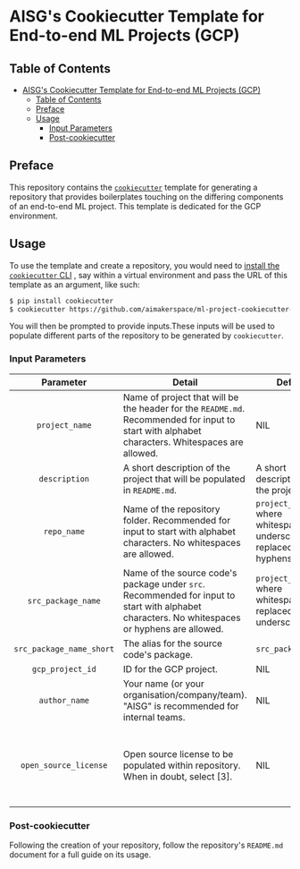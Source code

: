 # AISG's Cookiecutter Template for End-to-end ML Projects (GCP)

## Table of Contents

- [AISG's Cookiecutter Template for End-to-end ML Projects (GCP)](#aisgs-cookiecutter-template-for-end-to-end-ml-projects-gcp)
  - [Table of Contents](#table-of-contents)
  - [Preface](#preface)
  - [Usage](#usage)
    - [Input Parameters](#input-parameters)
    - [Post-cookiecutter](#post-cookiecutter)
## Preface

This repository contains the
[`cookiecutter`](https://cookiecutter.readthedocs.io/en/stable/)
template for generating a repository that provides boilerplates touching
on the differing components of an end-to-end ML project. This template
is dedicated for the GCP environment.

## Usage

To use the template and create a repository, you would need to
[install the `cookiecutter` CLI](https://cookiecutter.readthedocs.io/en/stable/installation.html)
, say within a virtual environment and pass the URL of this template as
an argument, like such:

```bash
$ pip install cookiecutter
$ cookiecutter https://github.com/aimakerspace/ml-project-cookiecutter-gcp
```

You will then be prompted to provide inputs.These inputs will be used to
populate different parts of the repository to be generated by
`cookiecutter`.

### Input Parameters

|         Parameter        | Detail                                                                                                                                         | Default                                                                     | Choices                                      |
|:------------------------:|------------------------------------------------------------------------------------------------------------------------------------------------|-----------------------------------------------------------------------------|----------------------------------------------|
|      `project_name`      | Name of project that will be the header for the `README.md`. Recommended for input to start with alphabet characters. Whitespaces are allowed. | NIL                                                                         | NIL                                          |
|       `description`      | A short description of the project that will be populated in `README.md`.                                                                      | A short description of the project.                                         | NIL                                          |
|        `repo_name`       | Name of the repository folder. Recommended for input to start with alphabet characters. No whitespaces are allowed.                            | `project_name` where whitespaces and underscores are replaced with hyphens. | NIL                                          |
|    `src_package_name`    | Name of the source code's package under `src`. Recommended for input to start with alphabet characters. No whitespaces or hyphens are allowed. | `project_name` where whitespaces are replaced with underscores.             | NIL                                          |
| `src_package_name_short` | The alias for the source code's package.                                                                                                       | `src_package_name`                                                          | NIL                                          |
|     `gcp_project_id`     | ID for the GCP project.                                                                                                                        | NIL                                                                         | NIL                                          |
|       `author_name`      | Your name (or your organisation/company/team). "AISG" is recommended for internal teams.                                                       | NIL                                                                         | NIL                                          |
|   `open_source_license`  | Open source license to be populated within repository. When in doubt, select [3].                                                              | NIL                                                                         | 1 - MIT, 2 - BSD-3-Clause, 3 - No license file |

### Post-cookiecutter

Following the creation of your repository, follow the repository's
`README.md` document for a full guide on its usage.
